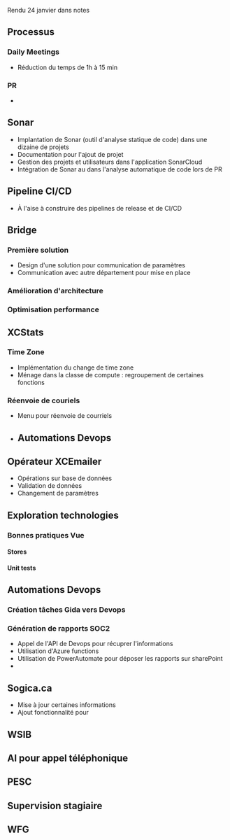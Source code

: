 Rendu 24 janvier dans notes

## Processus
### Daily Meetings
- Réduction du temps de 1h à 15 min
### PR
- 

## Sonar
- Implantation de Sonar (outil d'analyse statique de code) dans une dizaine de projets
- Documentation pour l'ajout de projet 
- Gestion des projets et utilisateurs dans l'application SonarCloud
- Intégration de Sonar au dans l'analyse automatique de code lors de PR

## Pipeline CI/CD
- À l'aise à construire des pipelines de release et de CI/CD

## Bridge
### Première solution
- Design d'une solution pour communication de paramètres 
- Communication avec autre département pour mise en place
### Amélioration d'architecture
### Optimisation performance
## XCStats
### Time Zone
- Implémentation du change de time zone
- Ménage dans la classe de compute : regroupement de certaines fonctions
### Réenvoie de couriels
- Menu pour réenvoie de courriels
- ## Automations Devops
## Opérateur XCEmailer
- Opérations sur base de données 
- Validation de données
- Changement de paramètres
## Exploration technologies
### Bonnes pratiques Vue
#### Stores
#### Unit tests

## Automations Devops
### Création tâches Gida vers Devops
### Génération de rapports SOC2 
- Appel de l'API de Devops pour récuprer l'informations 
- Utilisation d'Azure functions
- Utilisation de PowerAutomate pour déposer les rapports sur sharePoint
- 

## Sogica.ca
-  Mise à jour certaines informations
- Ajout fonctionnalité pour


 
## WSIB

## AI pour appel téléphonique

## PESC

## Supervision stagiaire

## WFG




